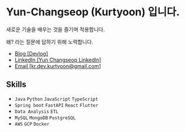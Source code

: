 # Yun-Changseop (Kurtyoon) 입니다.

새로운 기술을 배우는 것을 즐기며 적용합니다.

왜? 라는 질문에 답하기 위해 노력합니다.

- [Blog [Devlog]](https://blog.kurtyoon.me)
- [LinkedIn [Yun Changseop LinkedIn]](https://www.linkedin.com/in/changseop-yun-225604291)
- [Email [kr.dev.kurtyoon@gmail.com]](mailto:kr.dev.kurtyoon@gmail.com)

## Skills

- `Java` `Python` `JavaScript` `TypeScript`
- `Spring boot` `FastAPI` `React` `Flutter`
- `Data Analysis` `ETL`
- `MySQL` `MongoDB` `PostgreSQL`
- `AWS` `GCP` `Docker`
